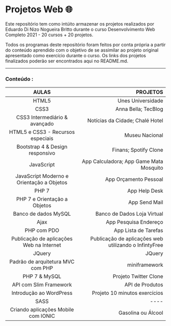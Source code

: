 # **Projetos Web :globe_with_meridians:**
 Este repositório tem como intúito armazenar os projetos realizados por Eduardo Di Nizo Nogueira Britto durante o curso Desenvolvimento Web Completo 2021 - 20 cursos + 20 projetos. 
 
 Todos os programas deste repositório foram feitos por conta própria a partir do conteúdo aprendido com o objetivo de se assimilar ao projeto original apresentado como exercício durante o curso. Os links dos projetos finalizados poderão ser encontrados aqui no README.md.
 
***

### **Conteúdo :**
AULAS | PROJETOS | 
:---: | ---: | 
HTML5 | Unes Universidade 
CSS3 | Anna Bella; TecBlog 
CSS3 Intermediário & avançado | Notícias da Cidade; Chalé Hotel
HTML5 e CSS3 - Recursos especiais | Museu Nacional
Bootstrap 4 & Design responsivo | Finans; Spotify Clone
JavaScript | App Calculadora; App Game Mata Mosquito
JavaScript Moderno e Orientação a Objetos | App Orçamento Pessoal
PHP 7 | App Help Desk
PHP 7 e Orientação a Objetos | App Send Mail
Banco de dados MySQL | Banco de Dados Loja Virtual
Ajax | App Pesquisa Endereço
PHP com PDO | App Lista de Tarefas
Publicação de aplicações Web na Internet | Publicação de aplicações web utilizando o InfintyFree
JQuery | JQuery
Padrão de arquitetura MVC com PHP | miniframework
PHP 7 & MySQL | Projeto Twitter Clone
API com Slim Framework | API de Produtos
Introdução ao WordPress | Projeto 10 minutos exercícios
SASS | ----
Criando aplicações Mobile com IONIC | Gasolina ou Álcool







 
 


